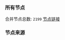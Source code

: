 ### 所有节点
合并节点总数: `2199`
[节点链接](https://raw.githubusercontent.com/rzhy1/11/master/sub/sub_merge_base64.txt)

### 节点来源